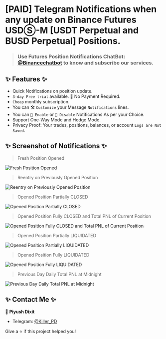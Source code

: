 # [PAID] Telegram Notifications when any update on Binance Futures USDⓈ-M [USDT Perpetual and BUSD Perpetual] Positions.
> ### Use Futures Position Notifications ChatBot: [@Binancechatbot](https://t.me/Binancechatbot) to know and subscribe our services.

##  ✨ Features  ✨

- Quick Notifications on position update.
- `3-day Free trial` available. 📢 No Payment Required.
- `Cheap` monthly subscription.
- You can 🛠 `Customize` your Message `Notifications` lines.
- You can `🔔 Enable` or `🔕 Disable` Notifications As per your Choice.
- Support One-Way Mode and Hedge Mode.
- Privacy Proof: Your trades, positions, balances, or account `Logs are Not Saved`.

## ✨ Screenshot of Notifications ✨
> Fresh Position Opened

![Fresh Position Opened](https://telegra.ph/file/e11fa3054788b6c47f4fe.jpg)

> Reentry on Previously Opened Position

![Reentry on Previously Opened Position](https://telegra.ph/file/59645ac8878286bd7fb82.jpg)

> Opened Position Partially CLOSED

![Opened Position Partially CLOSED](https://telegra.ph/file/e619559e251a35ff10877.jpg)

> Opened Position Fully CLOSED and Total PNL of Current Position

![Opened Position Fully CLOSED and Total PNL of Current Position](https://telegra.ph/file/d06e08c7d2016c1361e1c.jpg)

> Opened Position Partially LIQUIDATED

![Opened Position Partially LIQUIDATED](https://telegra.ph/file/f1fe27e84fcea795221eb.jpg)

> Opened Position Fully LIQUIDATED

![Opened Position Fully LIQUIDATED](https://telegra.ph/file/6457846e601d4c8bd61a6.jpg)

> Previous Day Daily Total PNL at Midnight

![Previous Day Daily Total PNL at Midnight](https://telegra.ph/file/238484fc06718fb1d6948.jpg)


## ✨ Contact Me ✨
👤 **Piyush Dixit**
* Telegram: [@Killer_PD](https://t.me/Killer_PD)

Give a ⭐️ if this project helped you!
